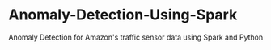 # Anomaly-Detection-Using-Spark
Anomaly Detection for Amazon's traffic sensor data using Spark and Python
